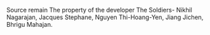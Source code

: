 Source remain The property of the developer The Soldiers- 
Nikhil Nagarajan, Jacques Stephane, Nguyen Thi-Hoang-Yen, Jiang Jichen, Bhrigu Mahajan.
